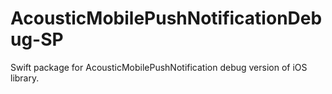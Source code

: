 # AcousticMobilePushNotificationDebug-SP
Swift package for AcousticMobilePushNotification debug version of iOS library.
